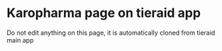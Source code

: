 # Karopharma page on tieraid app

Do not edit anything on this page, it is automatically cloned from tieraid main app
